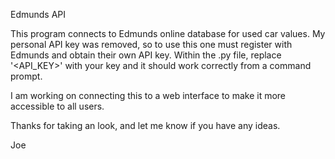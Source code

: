 Edmunds API

This program connects to Edmunds online database for used car values.
My personal API key was removed, so to use this one must register with Edmunds
and obtain their own API key. Within the .py file, replace '<API_KEY>' with 
your key and it should work correctly from a command prompt. 

I am working on connecting this to a web interface to make it more accessible 
to all users. 

Thanks for taking an look, and let me know if you have any ideas.

Joe
